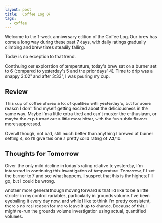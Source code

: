 ```yaml
---
layout: post
title:  Coffee Log 07
tags:
  - coffee
---
```


Welcome to the 1-week anniversary edition of the Coffee Log. Our brew has come
a long way during these past 7 days, with daily ratings gradually climbing and
brew times steadily falling.

<!-- MORE -->

Today is no exception to that trend.

Continuing our exploration of temperature, today's brew sat on a burner set to
6 (compared to yesterday's 5 and the prior days' 4). Time to drip was a snappy
3:02" and after 3:33", I was pouring my cup.

## Review

This cup of coffee shares a lot of qualities with yesterday's, but for some
reason I don't find myself getting excited about the deliciousness in the same
way. Maybe I'm a little extra tired and can't muster the enthusiasm, or maybe
the cup turned out a little more bitter, with the fun subtle flavors more
suppressed.

Overall though, not bad, still much better than anything I brewed at burner
setting 4, so I'll give this one a pretty solid rating of **7.2**/10.

## Thoughts for Tomorrow

Given the only mild decline in today's rating relative to yesterday, I'm
interested in continuing this investigation of temperature. Tomorrow, I'll set
the burner to 7 and see what happens. I suspect that this is the highest I'll
go, but I could be wrong.

Another more general though moving forward is that I'd like to be a little
stricter in my control variables, particularly in grounds volume. I've been
eyeballing it every day now, and while I like to think I'm pretty consistent,
there's no real reason for me to leave it up to chance. Because of this, I
might re-run the grounds volume investigation using actual, quantified volumes.
